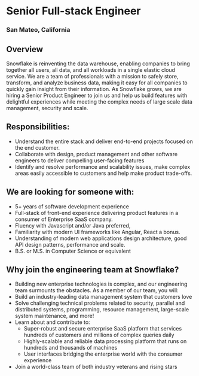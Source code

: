 # Senior Full-stack Engineer
### San Mateo, California

## Overview
Snowflake is reinventing the data warehouse, enabling companies to bring together all users, all
data, and all workloads in a single elastic cloud service. We are a team of professionals with a
mission to safely store, transform, and analyze business data, making it easy for all companies to
quickly gain insight from their information.
As Snowflake grows, we are hiring a Senior Product Engineer​ to join us and help us build features
with delightful experiences while meeting the complex needs of large scale data management,
security and scale.

## Responsibilities:
+ Understand the entire stack and deliver end-to-end projects focused on the end customer.
+ Collaborate with design, product management and other software engineers to deliver
compelling user-facing features
+ Identify and resolve performance and scalability issues, make complex areas easily
accessible to customers and help make product trade-offs.

## We are looking for someone with:
+ 5+ years of software development experience
+ Full-stack of front-end experience delivering product features in a consumer of Enterprise
SaaS company.
+ Fluency with Javascript and/or Java preferred,
+ Familiarity with modern UI frameworks like Angular, React a bonus.
+ Understanding of modern web applications design architecture, good API design patterns,
performance and scale.
+ B.S. or M.S. in Computer Science or equivalent

## Why join the engineering team at Snowflake?
+ Building new enterprise technologies is complex, and our engineering team surmounts the
obstacles. As a member of our team, you will:
+ Build an industry-leading data management system that customers love
+ Solve challenging technical problems related to security, parallel and distributed systems,
programming, resource management, large-scale system maintenance, and more!
+ Learn about and contribute to:
  + Super-robust and secure enterprise SaaS platform that services hundreds of
customers and millions of complex queries daily
  + Highly-scalable and reliable data processing platform that runs on hundreds and
thousands of machines
  + User interfaces bridging the enterprise world with the consumer experience
+ Join a world-class team of both industry veterans and rising stars
